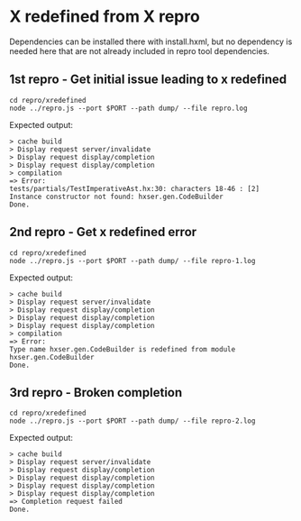 # X redefined from X repro

Dependencies can be installed there with install.hxml, but no dependency is
needed here that are not already included in repro tool dependencies.

## 1st repro - Get initial issue leading to x redefined

```
cd repro/xredefined
node ../repro.js --port $PORT --path dump/ --file repro.log
```

Expected output:

```
> cache build
> Display request server/invalidate
> Display request display/completion
> Display request display/completion
> compilation
=> Error:
tests/partials/TestImperativeAst.hx:30: characters 18-46 : [2] Instance constructor not found: hxser.gen.CodeBuilder
Done.
```

## 2nd repro - Get x redefined error

```
cd repro/xredefined
node ../repro.js --port $PORT --path dump/ --file repro-1.log
```

Expected output:

```
> cache build
> Display request server/invalidate
> Display request display/completion
> Display request display/completion
> Display request display/completion
> compilation
=> Error:
Type name hxser.gen.CodeBuilder is redefined from module hxser.gen.CodeBuilder
Done.
```

## 3rd repro - Broken completion

```
cd repro/xredefined
node ../repro.js --port $PORT --path dump/ --file repro-2.log
```

Expected output:

```
> cache build
> Display request server/invalidate
> Display request display/completion
> Display request display/completion
> Display request display/completion
> Display request display/completion
=> Completion request failed
Done.
```
